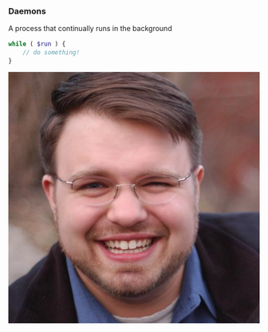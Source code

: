 ### Daemons

A process that continually runs in the background

```php
while ( $run ) {
	// do something!
}
```

[![Tim Lytle](resources/tim-lytle.jpg)](https://prezi.com/0l3a7q5dywc6/building-php-daemons-and-long-running-processes/)
<!-- .element: class="fragment" style="display: block; height: 8em;" -->

